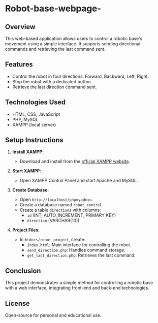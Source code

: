# Robot-base-webpage-

## Overview

This web-based application allows users to control a robotic base's movement using a simple interface. It supports sending directional commands and retrieving the last command sent.

## Features

- Control the robot in four directions: Forward, Backward, Left, Right.
- Stop the robot with a dedicated button.
- Retrieve the last direction command sent.

## Technologies Used

- HTML, CSS, JavaScript
- PHP, MySQL
- XAMPP (local server)

## Setup Instructions

1. **Install XAMPP**:
   - Download and install from the [official XAMPP website](https://www.apachefriends.org/index.html).

2. **Start XAMPP**:
   - Open XAMPP Control Panel and start Apache and MySQL.

3. **Create Database**:
   - Open `http://localhost/phpmyadmin`.
   - Create a database named `robot_control`.
   - Create a table `directions` with columns:
     - `id` (INT, AUTO_INCREMENT, PRIMARY KEY)
     - `direction` (VARCHAR(10))

4. **Project Files**:
   - In `htdocs/robot_project`, create:
     - `index.html`: Main interface for controlling the robot.
     - `send_direction.php`: Handles command storage.
     - `get_last_direction.php`: Retrieves the last command.

## Conclusion

This project demonstrates a simple method for controlling a robotic base with a web interface, integrating front-end and back-end technologies.

## License

Open-source for personal and educational use.

